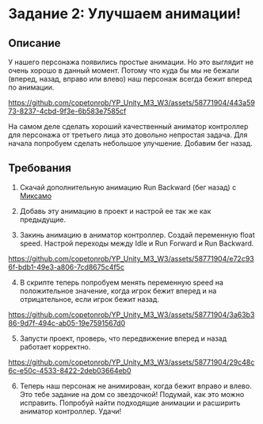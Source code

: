 # Задание 2: Улучшаем анимации!

## Описание

У нашего персонажа появились простые анимации. Но это выглядит не очень хорошо в данный момент. Потому что куда бы мы не бежали (вперед, назад, вправо или влево) наш персонаж всегда бежит вперед по анимации.

https://github.com/copetonrob/YP_Unity_M3_W3/assets/58771904/443a5973-8237-4cbd-9f3e-6b583e7585cf

На самом деле сделать хороший качественный аниматор контроллер для персонажа от третьего лица это довольно непростая задача. Для начала попробуем сделать небольшое улучшение. Добавим бег назад.

## Требования

1. Скачай дополнительную анимацию Run Backward (бег назад) с [Миксамо](https://www.mixamo.com/)

2. Добавь эту анимацию в проект и настрой ее так же как предыдущие.

3. Закинь анимацию в аниматор контроллер. Создай переменную float speed. Настрой переходы между Idle и Run Forward и Run Backward.

https://github.com/copetonrob/YP_Unity_M3_W3/assets/58771904/e72c936f-bdb1-49e3-a806-7cd8675c4f5c

4. В скрипте теперь попробуем менять переменную speed на положительное значение, когда игрок бежит вперед и на отрицательное, если игрок бежит назад.

https://github.com/copetonrob/YP_Unity_M3_W3/assets/58771904/3a63b386-9d7f-494c-ab05-19e7591567d0

5. Запусти проект, проверь, что передвижение вперед и назад работает корректно.

https://github.com/copetonrob/YP_Unity_M3_W3/assets/58771904/29c48c6c-e50c-4533-8422-2deb03664eb0

6. Теперь наш персонаж не анимирован, когда бежит вправо и влево. Это тебе задание на дом со звездочкой! Подумай, как это можно исправить. Попробуй найти подходящие анимации и расширить аниматор контроллер. Удачи!
